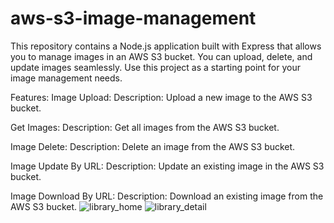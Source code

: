 # aws-s3-image-management

This repository contains a Node.js application built with Express that allows you to manage images in an AWS S3 bucket. You can upload, delete, and update images seamlessly. Use this project as a starting point for your image management needs.

Features:
Image Upload:
Description: Upload a new image to the AWS S3 bucket.

Get Images:
Description: Get all images from the AWS S3 bucket.

Image Delete:
Description: Delete an image from the AWS S3 bucket.

Image Update By URL:
Description: Update an existing image in the AWS S3 bucket.

Image Download By URL:
Description: Download an existing image from the AWS S3 bucket.
![library_home](https://github.com/Gagandeep-sehjal/aws-s3-image-management/assets/83236527/59f56a18-17e7-499a-94e2-8550a609dcf5)
![library_detail](https://github.com/Gagandeep-sehjal/aws-s3-image-management/assets/83236527/7cd30bc6-bccc-41b1-a34f-562bf351c8cf)

